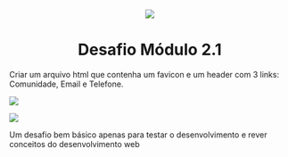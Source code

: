 <h1 align="center">
    <img src="https://ik.imagekit.io/r6ttxxmdjw/logo_9y6rLuDJG.png">
</h1>

<h1 align="center">
    Desafio Módulo 2.1
</h1>

<p>
    Criar um arquivo html que contenha um favicon e um header com 3 links: Comunidade, Email e Telefone.
</p>

<p>
    <img src="https://ik.imagekit.io/r6ttxxmdjw/modulo2_lH6CgtJnW.png">
</p>

<p>
    <img src="https://ik.imagekit.io/r6ttxxmdjw/modulo2_hover_HVQnFG7t1.png">
</p>

<p>
    Um desafio bem básico apenas para testar o desenvolvimento e rever conceitos do desenvolvimento web
</p>
